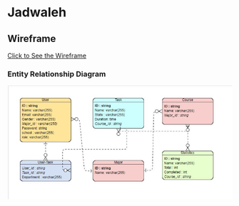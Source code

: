 # Jadwaleh

## Wireframe

[Click to See the Wireframe](./resources/wireframe)

### Entity Relationship Diagram

![](./assets/ERM.JPG)
